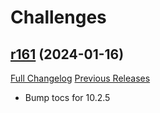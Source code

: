 # <DBM Mod> Challenges

## [r161](https://github.com/DeadlyBossMods/DBM-Challenges/tree/r161) (2024-01-16)
[Full Changelog](https://github.com/DeadlyBossMods/DBM-Challenges/compare/r160...r161) [Previous Releases](https://github.com/DeadlyBossMods/DBM-Challenges/releases)

- Bump tocs for 10.2.5  
